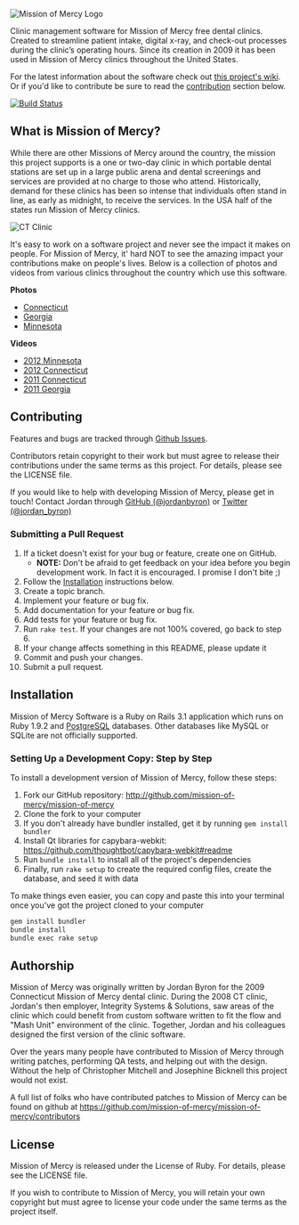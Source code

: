 ![Mission of Mercy Logo](https://github.com/mission-of-mercy/mission-of-mercy/raw/master/doc/mom.png)

Clinic management software for Mission of Mercy free dental clinics. Created to streamline patient intake, digital x-ray, and check-out processes during the clinic’s operating hours. Since its creation in 2009 it has been used in Mission of Mercy clinics throughout the United States.

For the latest information about the software check out [this project's wiki](http://wiki.github.com/mission-of-mercy/mission-of-mercy).
Or if you'd like to contribute be sure to read the [contribution](#contributing) section below.

[![Build Status](https://secure.travis-ci.org/mission-of-mercy/mission-of-mercy.png?branch=master)](http://travis-ci.org/mission-of-mercy/mission-of-mercy)

## What is Mission of Mercy?

While there are other Missions of Mercy around the country, the mission this project supports is a one or two-day clinic in which portable dental stations are set up in a large public arena and dental screenings and services are provided at no charge to those who attend. Historically, demand for these clinics has been so intense that individuals often stand in line, as early as midnight, to receive the services. In the USA half of the states run Mission of Mercy clinics.

![CT Clinic](https://github.com/mission-of-mercy/mission-of-mercy/raw/master/doc/ct_clinic.png)

It's easy to work on a software project and never see the impact it makes on people. For Mission of Mercy, it' hard NOT to see the amazing impact your contributions make on people's lives. Below is a collection of photos and videos from various clinics throughout the country which use this software.

**Photos**

- [Connecticut](http://www.flickr.com/photos/ctmissionofmercy)
- [Georgia](http://www.flickr.com/photos/29180323@N06/)
- [Minnesota](http://flic.kr/s/aHsjBtmHtb)

**Videos**

- [2012 Minnesota](http://bcove.me/6bv0v1x3)
- [2012 Connecticut](http://youtu.be/i3QQ0G-xcqc)
- [2011 Connecticut](http://youtu.be/aGAEtleugnk)
- [2011 Georgia](http://youtu.be/u4jvLU3RGfU)

## Contributing

Features and bugs are tracked through [Github Issues](https://github.com/mission-of-mercy/mission-of-mercy/issues).

Contributors retain copyright to their work but must agree to release their
contributions under the same terms as this project. For details, please see the LICENSE file.

If you would like to help with developing Mission of Mercy, please get in touch!
Contact Jordan through [GitHub (@jordanbyron)](https://github.com/jordanbyron) or [Twitter (@jordan_byron)](http://twitter.com/jordan_byron)

### Submitting a Pull Request

1. If a ticket doesn't exist for your bug or feature, create one on GitHub.
    - **NOTE:** Don't be afraid to get feedback on your idea before you begin development work. In fact it is encouraged. I promise I don't bite ;)
2. Follow the [Installation](#installation) instructions below.
3. Create a topic branch.
4. Implement your feature or bug fix.
5. Add documentation for your feature or bug fix.
6. Add tests for your feature or bug fix.
7. Run `rake test`. If your changes are not 100% covered, go back to step 6.
8. If your change affects something in this README, please update it
9. Commit and push your changes.
10. Submit a pull request.

## Installation

Mission of Mercy Software is a Ruby on Rails 3.1 application which runs on Ruby 1.9.2 and
[PostgreSQL](http://www.postgresql.org) databases. Other databases like MySQL
or SQLite are not officially supported.

### Setting Up a Development Copy: Step by Step

To install a development version of Mission of Mercy, follow these steps:

1. Fork our GitHub repository: <http://github.com/mission-of-mercy/mission-of-mercy>
2. Clone the fork to your computer
3. If you don't already have bundler installed, get it by running `gem install bundler`
4. Install Qt libraries for capybara-webkit: <https://github.com/thoughtbot/capybara-webkit#readme>
5. Run `bundle install` to install all of the project's dependencies
6. Finally, run `rake setup` to create the required config files, create the database, and seed it with data

To make things even easier, you can copy and paste this into your terminal once you've got the project cloned to your computer

```bash
gem install bundler
bundle install
bundle exec rake setup
```

## Authorship

Mission of Mercy was originally written by Jordan Byron for the 2009 Connecticut Mission of Mercy dental clinic. During the 2008 CT clinic, Jordan's then employer, Integrity Systems & Solutions, saw areas of the clinic which could benefit from custom software written to fit the flow and "Mash Unit" environment of the clinic. Together, Jordan and his colleagues designed the first version of the clinic software.

Over the years many people have contributed to Mission of Mercy through writing patches, performing QA tests, and helping out with the design. Without the help of Christopher Mitchell and Josephine Bicknell this project would not exist.

A full list of folks who have contributed patches to Mission of Mercy can be found on github at <https://github.com/mission-of-mercy/mission-of-mercy/contributors>

## License

Mission of Mercy is released under the License of Ruby. For details, please see the LICENSE file.

If you wish to contribute to Mission of Mercy, you will retain your own copyright but must agree to license your code under the same terms as the project itself.
